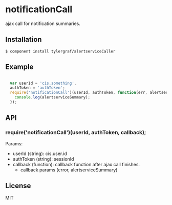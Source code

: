 
# notificationCall

  ajax call for notification summaries.

## Installation

    $ component install tylergraf/alertserviceCaller

## Example
```js

  var userId = 'cis.something',
  authToken = 'authToken';
  require('notificationCall')(userId, authToken, function(err, alertserviceSummary){
    console.log(alertserviceSummary);
  });

```
## API

### require('notificationCall')(userId, authToken, callback);

  Params:
  - userId (string): cis.user.id
  - authToken (string): sessionId
  - callback (function): callback function after ajax call finishes.
    - callback params (error, alertserviceSummary)
   

## License

  MIT
